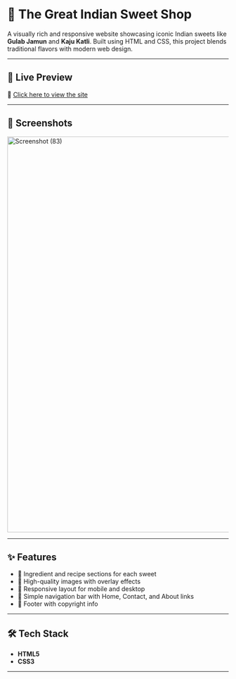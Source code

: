 # 🍬 The Great Indian Sweet Shop

A visually rich and responsive website showcasing iconic Indian sweets like **Gulab Jamun** and **Kaju Katli**. Built using HTML and CSS, this project blends traditional flavors with modern web design.

---

## 🚀 Live Preview

🔗 [Click here to view the site](https://ashutoshrai142.github.io/The-Great-Indian-Sweet-Shop/)


---

## 📸 Screenshots
<img width="1600" height="900" alt="Screenshot (83)" src="https://github.com/user-attachments/assets/fee85d37-a0e9-4873-ae58-f6f04642ad01" />


---

## ✨ Features

- 🍭 Ingredient and recipe sections for each sweet
- 📸 High-quality images with overlay effects
- 📱 Responsive layout for mobile and desktop
- 🧭 Simple navigation bar with Home, Contact, and About links
- 🧁 Footer with copyright info

---

## 🛠️ Tech Stack

- **HTML5**
- **CSS3**

---


